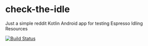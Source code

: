 # check-the-idle
Just a simple reddit Kotlin Android app for testing Espresso Idling Resources

[![Build Status](https://travis-ci.com/yershalom/check-the-idle.svg?branch=master)](https://travis-ci.com/yershalom/check-the-idle)
